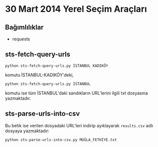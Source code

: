 30 Mart 2014 Yerel Seçim Araçları
==============

Bağımlılıklar
-------

* requests

sts-fetch-query-urls
------------

`python sts-fetch-query-urls.py İSTANBUL KADIKÖY`

komutu İSTANBUL-KADIKÖY'deki,

`python sts-fetch-query-urls.py İSTANBUL`

komutu ise tüm İSTANBUL'daki sandıkların URL'lerini ilgili txt dosyasına yazmaktadır.

sts-parse-urls-into-csv
-----------

Bu betik ise verilen dosyadaki URL'leri indirip ayıklayarak `results.csv` adlı dosyaya yazmaktadır:

`python sts-parse-urls-into-csv.py MUĞLA_FETHİYE.txt`


